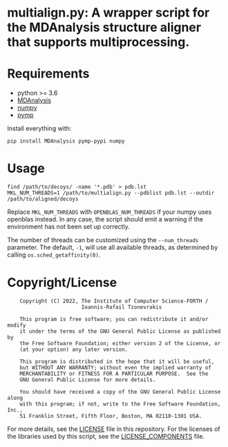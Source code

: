 # multialign.py: A wrapper script for the MDAnalysis structure aligner that supports multiprocessing.

# Requirements

* python >= 3.6
* [MDAnalysis](https://www.mdanalysis.org/)
* [numpy](https://numpy.org/)
* [pymp](https://github.com/classner/pymp)

Install everything with:

```
pip install MDAnalysis pymp-pypi numpy
```

# Usage

```
find /path/to/decoys/ -name '*.pdb' > pdb.lst
MKL_NUM_THREADS=1 /path/to/multialign.py --pdblist pdb.lst --outdir /path/to/aligned/decoys
```

Replace `MKL_NUM_THREADS` with `OPENBLAS_NUM_THREADS` if your numpy uses openblas instead. In any case, the script should emit a warning if the environment has not been set up correctly.

The number of threads can be customized using the `--num_threads` parameter. The default, `-1`, will use all available threads, as determined by calling `os.sched_getaffinity(0)`.

# Copyright/License

```
    Copyright (C) 2022, The Institute of Computer Science-FORTH /
                        Ioannis-Rafail Tzonevrakis

    This program is free software; you can redistribute it and/or modify
    it under the terms of the GNU General Public License as published by
    the Free Software Foundation; either version 2 of the License, or
    (at your option) any later version.

    This program is distributed in the hope that it will be useful,
    but WITHOUT ANY WARRANTY; without even the implied warranty of
    MERCHANTABILITY or FITNESS FOR A PARTICULAR PURPOSE.  See the
    GNU General Public License for more details.

    You should have received a copy of the GNU General Public License along
    with this program; if not, write to the Free Software Foundation, Inc.,
    51 Franklin Street, Fifth Floor, Boston, MA 02110-1301 USA.
```

For more details, see the [LICENSE](LICENSE) file in this repository. For the licenses of the libraries used by this script, see the [LICENSE_COMPONENTS](LICENSE_COPONENTS) file.
